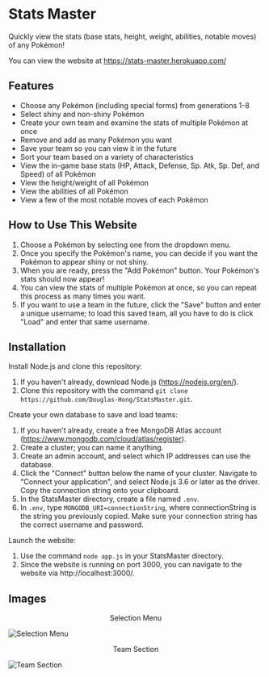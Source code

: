 # Stats Master

Quickly view the stats (base stats, height, weight, abilities, notable moves) of any Pokémon!

You can view the website at https://stats-master.herokuapp.com/

## Features

* Choose any Pokémon (including special forms) from generations 1-8
* Select shiny and non-shiny Pokémon
* Create your own team and examine the stats of multiple Pokémon at once
* Remove and add as many Pokémon you want
* Save your team so you can view it in the future
* Sort your team based on a variety of characteristics
* View the in-game base stats (HP, Attack, Defense, Sp. Atk, Sp. Def, and Speed) of all Pokémon
* View the height/weight of all Pokémon
* View the abilities of all Pokémon
* View a few of the most notable moves of each Pokémon

## How to Use This Website

1. Choose a Pokémon by selecting one from the dropdown menu. 
2. Once you specify the Pokémon's name, you can decide if you want the Pokémon to appear shiny or not shiny. 
3. When you are ready, press the "Add Pokémon" button. Your Pokémon's stats should now appear!
4. You can view the stats of multiple Pokémon at once, so you can repeat this process as many times you want.
5. If you want to use a team in the future, click the "Save" button and enter a unique username; to load this
saved team, all you have to do is click "Load" and enter that same username.

## Installation

Install Node.js and clone this repository:
1. If you haven't already, download Node.js (https://nodejs.org/en/).
2. Clone this repository with the command `git clone https://github.com/Douglas-Hong/StatsMaster.git`.

Create your own database to save and load teams:
1. If you haven't already, create a free MongoDB Atlas account (https://www.mongodb.com/cloud/atlas/register).
2. Create a cluster; you can name it anything.
3. Create an admin account, and select which IP addresses can use the database.
4. Click the "Connect" button below the name of your cluster. Navigate to "Connect your application", and select Node.js 3.6 or later as the driver. Copy the connection string onto your clipboard.
5. In the StatsMaster directory, create a file named `.env`.
6. In `.env`, type `MONGODB_URI=connectionString`, where connectionString is the string you previously copied. Make sure your connection string has the correct username and password.

Launch the website:
1. Use the command `node app.js` in your StatsMaster directory.
2. Since the website is running on port 3000, you can navigate to the website via http://localhost:3000/.

## Images

<p align="center">Selection Menu</p>

![Selection Menu](https://i.imgur.com/vCT9iVb.jpg)

<p align="center">Team Section</p>

![Team Section](https://i.imgur.com/WlzD1gP.jpg)
